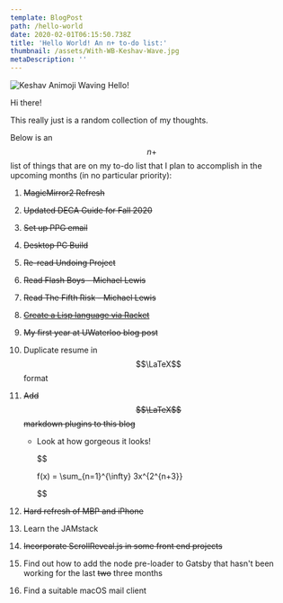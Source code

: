 ```yaml
---
template: BlogPost
path: /hello-world
date: 2020-02-01T06:15:50.738Z
title: 'Hello World! An n+ to-do list:'
thumbnail: /assets/With-WB-Keshav-Wave.jpg
metaDescription: ''
---
```

![Keshav Animoji Waving Hello!](/assets/c99fc112acb64ea0a257409d5b499a92-sticker.png)

Hi there!

This really just is a random collection of my thoughts. 

Below is an $$n+$$ list of things that are on my to-do list that I plan to accomplish in the upcoming months (in no particular priority):

1. ~~MagicMirror2 Refresh~~
2. ~~Updated DECA Guide for Fall 2020~~
3. ~~Set up PPG email~~
4. ~~Desktop PC Build~~
5. ~~Re-read Undoing Project~~
6. ~~Read Flash Boys - Michael Lewis~~
7. ~~Read The Fifth Risk - Michael Lewis~~
8. ~~[Create a Lisp language via Racket](https://cs.brown.edu/~sk/Publications/Papers/Published/fffkbmt-programmable-prog-lang/)~~
9. ~~My first year at UWaterloo blog post~~
10. Duplicate resume in $$\LaTeX$$ format
11. ~~Add $$\LaTeX$$ markdown plugins to this blog~~

    * Look at how gorgeous it looks! 

      $$

      f(x) = \sum_{n=1}^{\infty} 3x^{2^{n+3}}  

      $$
12. ~~Hard refresh of MBP and iPhone~~
13. Learn the JAMstack
14. ~~Incorporate ScrollReveal.js in some front end projects~~
15. Find out how to add the node pre-loader to Gatsby that hasn't been working for the last ~~two~~ three months
16. Find a suitable macOS mail client
